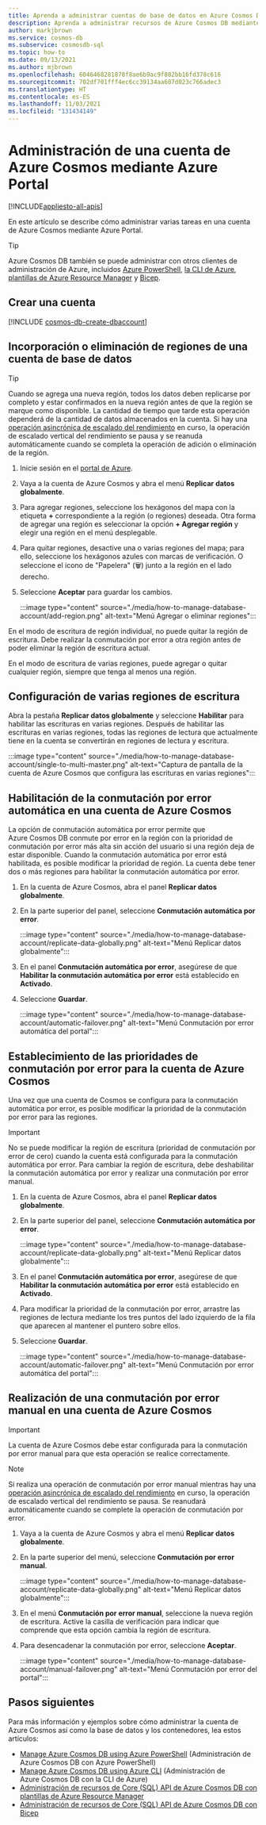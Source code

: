 ```yaml
---
title: Aprenda a administrar cuentas de base de datos en Azure Cosmos DB
description: Aprenda a administrar recursos de Azure Cosmos DB mediante Azure Portal, PowerShell, la CLI y plantillas de Azure Resource Manager.
author: markjbrown
ms.service: cosmos-db
ms.subservice: cosmosdb-sql
ms.topic: how-to
ms.date: 09/13/2021
ms.author: mjbrown
ms.openlocfilehash: 6046468281878f8ae6b9ac9f802bb16fd378c616
ms.sourcegitcommit: 702df701fff4ec6cc39134aa607d023c766adec3
ms.translationtype: HT
ms.contentlocale: es-ES
ms.lasthandoff: 11/03/2021
ms.locfileid: "131434149"
---
```

# <a name="manage-an-azure-cosmos-account-using-the-azure-portal"></a>Administración de una cuenta de Azure Cosmos mediante Azure Portal

[!INCLUDE[appliesto-all-apis](includes/appliesto-all-apis.md)]

En este artículo se describe cómo administrar varias tareas en una cuenta de Azure Cosmos mediante Azure Portal. 

> [!TIP]
> Azure Cosmos DB también se puede administrar con otros clientes de administración de Azure, incluidos [Azure PowerShell](manage-with-powershell.md), [la CLI de Azure](sql/manage-with-cli.md), [plantillas de Azure Resource Manager](./manage-with-templates.md) y [Bicep](sql/manage-with-bicep.md).

## <a name="create-an-account"></a>Crear una cuenta

[!INCLUDE [cosmos-db-create-dbaccount](includes/cosmos-db-create-dbaccount.md)]

## <a name="addremove-regions-from-your-database-account"></a>Incorporación o eliminación de regiones de una cuenta de base de datos

> [!TIP]
> Cuando se agrega una nueva región, todos los datos deben replicarse por completo y estar confirmados en la nueva región antes de que la región se marque como disponible. La cantidad de tiempo que tarde esta operación dependerá de la cantidad de datos almacenados en la cuenta. Si hay una [operación asincrónica de escalado del rendimiento](scaling-provisioned-throughput-best-practices.md#background-on-scaling-rus) en curso, la operación de escalado vertical del rendimiento se pausa y se reanuda automáticamente cuando se completa la operación de adición o eliminación de la región. 

1. Inicie sesión en el [portal de Azure](https://portal.azure.com).

1. Vaya a la cuenta de Azure Cosmos y abra el menú **Replicar datos globalmente**.

1. Para agregar regiones, seleccione los hexágonos del mapa con la etiqueta **+** correspondiente a la región (o regiones) deseada. Otra forma de agregar una región es seleccionar la opción **+ Agregar región** y elegir una región en el menú desplegable.

1. Para quitar regiones, desactive una o varias regiones del mapa; para ello, seleccione los hexágonos azules con marcas de verificación. O seleccione el icono de "Papelera" (🗑) junto a la región en el lado derecho.

1. Seleccione **Aceptar** para guardar los cambios.

   :::image type="content" source="./media/how-to-manage-database-account/add-region.png" alt-text="Menú Agregar o eliminar regiones":::

En el modo de escritura de región individual, no puede quitar la región de escritura. Debe realizar la conmutación por error a otra región antes de poder eliminar la región de escritura actual.

En el modo de escritura de varias regiones, puede agregar o quitar cualquier región, siempre que tenga al menos una región.

## <a name="configure-multiple-write-regions"></a><a id="configure-multiple-write-regions"></a>Configuración de varias regiones de escritura

Abra la pestaña **Replicar datos globalmente** y seleccione **Habilitar** para habilitar las escrituras en varias regiones. Después de habilitar las escrituras en varias regiones, todas las regiones de lectura que actualmente tiene en la cuenta se convertirán en regiones de lectura y escritura.

:::image type="content" source="./media/how-to-manage-database-account/single-to-multi-master.png" alt-text="Captura de pantalla de la cuenta de Azure Cosmos que configura las escrituras en varias regiones":::

## <a name="enable-automatic-failover-for-your-azure-cosmos-account"></a><a id="automatic-failover"></a>Habilitación de la conmutación por error automática en una cuenta de Azure Cosmos

La opción de conmutación automática por error permite que Azure Cosmos DB conmute por error en la región con la prioridad de conmutación por error más alta sin acción del usuario si una región deja de estar disponible. Cuando la conmutación automática por error está habilitada, es posible modificar la prioridad de región. La cuenta debe tener dos o más regiones para habilitar la conmutación automática por error.

1. En la cuenta de Azure Cosmos, abra el panel **Replicar datos globalmente**.

2. En la parte superior del panel, seleccione **Conmutación automática por error**.

   :::image type="content" source="./media/how-to-manage-database-account/replicate-data-globally.png" alt-text="Menú Replicar datos globalmente":::

3. En el panel **Conmutación automática por error**, asegúrese de que **Habilitar la conmutación automática por error** está establecido en **Activado**. 

4. Seleccione **Guardar**.

   :::image type="content" source="./media/how-to-manage-database-account/automatic-failover.png" alt-text="Menú Conmutación por error automática del portal":::

## <a name="set-failover-priorities-for-your-azure-cosmos-account"></a>Establecimiento de las prioridades de conmutación por error para la cuenta de Azure Cosmos

Una vez que una cuenta de Cosmos se configura para la conmutación automática por error, es posible modificar la prioridad de la conmutación por error para las regiones.

> [!IMPORTANT]
> No se puede modificar la región de escritura (prioridad de conmutación por error de cero) cuando la cuenta está configurada para la conmutación automática por error. Para cambiar la región de escritura, debe deshabilitar la conmutación automática por error y realizar una conmutación por error manual.

1. En la cuenta de Azure Cosmos, abra el panel **Replicar datos globalmente**.

2. En la parte superior del panel, seleccione **Conmutación automática por error**.

   :::image type="content" source="./media/how-to-manage-database-account/replicate-data-globally.png" alt-text="Menú Replicar datos globalmente":::

3. En el panel **Conmutación automática por error**, asegúrese de que **Habilitar la conmutación automática por error** está establecido en **Activado**.

4. Para modificar la prioridad de la conmutación por error, arrastre las regiones de lectura mediante los tres puntos del lado izquierdo de la fila que aparecen al mantener el puntero sobre ellos.

5. Seleccione **Guardar**.

   :::image type="content" source="./media/how-to-manage-database-account/automatic-failover.png" alt-text="Menú Conmutación por error automática del portal":::

## <a name="perform-manual-failover-on-an-azure-cosmos-account"></a><a id="manual-failover"></a>Realización de una conmutación por error manual en una cuenta de Azure Cosmos

> [!IMPORTANT]
> La cuenta de Azure Cosmos debe estar configurada para la conmutación por error manual para que esta operación se realice correctamente.

> [!NOTE]
> Si realiza una operación de conmutación por error manual mientras hay una [operación asincrónica de escalado del rendimiento](scaling-provisioned-throughput-best-practices.md#background-on-scaling-rus) en curso, la operación de escalado vertical del rendimiento se pausa. Se reanudará automáticamente cuando se complete la operación de conmutación por error.

1. Vaya a la cuenta de Azure Cosmos y abra el menú **Replicar datos globalmente**.

2. En la parte superior del menú, seleccione **Conmutación por error manual**.

   :::image type="content" source="./media/how-to-manage-database-account/replicate-data-globally.png" alt-text="Menú Replicar datos globalmente":::

3. En el menú **Conmutación por error manual**, seleccione la nueva región de escritura. Active la casilla de verificación para indicar que comprende que esta opción cambia la región de escritura.

4. Para desencadenar la conmutación por error, seleccione **Aceptar**.

   :::image type="content" source="./media/how-to-manage-database-account/manual-failover.png" alt-text="Menú Conmutación por error del portal":::

## <a name="next-steps"></a>Pasos siguientes

Para más información y ejemplos sobre cómo administrar la cuenta de Azure Cosmos así como la base de datos y los contenedores, lea estos artículos:

* [Manage Azure Cosmos DB using Azure PowerShell](manage-with-powershell.md) (Administración de Azure Cosmos DB con Azure PowerShell)
* [Manage Azure Cosmos DB using Azure CLI](sql/manage-with-cli.md) (Administración de Azure Cosmos DB con la CLI de Azure)
* [Administración de recursos de Core (SQL) API de Azure Cosmos DB con plantillas de Azure Resource Manager](./manage-with-templates.md)
* [Administración de recursos de Core (SQL) API de Azure Cosmos DB con Bicep](sql/manage-with-bicep.md)
